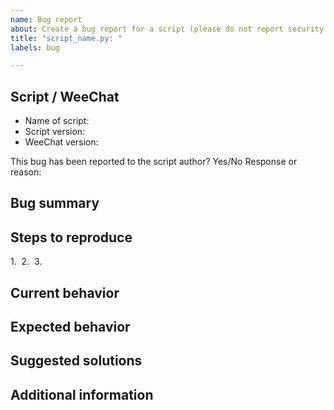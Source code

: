 ```yaml
---
name: Bug report
about: Create a bug report for a script (please do not report security issues here)
title: "script_name.py: "
labels: bug

---
```


<!-- Please do not report any security issue here, see file Contributing.md -->

## Script / WeeChat

- Name of script: 
- Script version: 
- WeeChat version: 

This bug has been reported to the script author? Yes/No
Response or reason: 

## Bug summary



## Steps to reproduce

1. 
2. 
3. 

## Current behavior



## Expected behavior



## Suggested solutions



## Additional information
